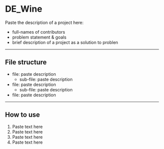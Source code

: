 # DE_Wine
Paste the description of a project here:   
- full-names of contributors
- problem statement & goals
- brief description of a project as a solution to problen
  
---

## File structure
- file: paste description
    -  sub-file: paste description
- file: paste description 
    -  sub-file: paste description
- file: paste description 

---

## How to use
1. Paste text here
2. Paste text here
3. Paste text here
4. Paste text here

